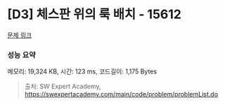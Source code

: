 # [D3] 체스판 위의 룩 배치 - 15612 

[문제 링크](https://swexpertacademy.com/main/code/problem/problemDetail.do?contestProbId=AYOBfxwaAXsDFATW) 

### 성능 요약

메모리: 19,324 KB, 시간: 123 ms, 코드길이: 1,175 Bytes



> 출처: SW Expert Academy, https://swexpertacademy.com/main/code/problem/problemList.do
